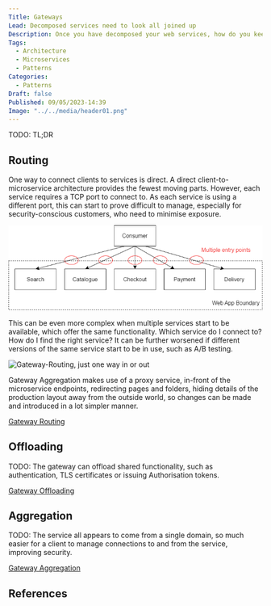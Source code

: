 ```yaml
---
Title: Gateways
Lead: Decomposed services need to look all joined up
Description: Once you have decomposed your web services, how do you keep the user experience connected, easy and secure?
Tags:
  - Architecture
  - Microservices
  - Patterns
Categories:
  - Patterns
Draft: false
Published: 09/05/2023-14:39
Image: "../../media/header01.png"
---
```


TODO: TL;DR

## Routing

One way to connect clients to services is direct. A direct client-to-microservice architecture provides the fewest moving parts. However, each service requires a TCP port to connect to. As each service is using a different port, this can start to prove difficult to manage, especially for security-conscious customers, who need to minimise exposure.

![Direct-to-Client Routing. Count those endpoints!](../../media/direct-to-client.png)

This can be even more complex when multiple services start to be available, which offer the same functionality. Which service do I connect to? How do I find the right service? It can be further worsened if different versions of the same service start to be in use, such as A/B testing.

![Gateway-Routing, just one way in or out](../../gateway-routing.png)

Gateway Aggregation makes use of a proxy service, in-front of the microservice endpoints, redirecting pages and folders, hiding details of the production layout away from the outside world, so changes can be made and introduced in a lot simpler manner.

[Gateway Routing](https://learn.microsoft.com/en-us/azure/architecture/patterns/gateway-routing)

## Offloading

TODO: The gateway can offload shared functionality, such as authentication, TLS
certificates or issuing Authorisation tokens.

[Gateway Offloading](https://learn.microsoft.com/en-us/azure/architecture/patterns/gateway-offloading)

## Aggregation

TODO: The service all appears to come from a single domain, so much easier for a
client to manage connections to and from the service, improving security.

[Gateway Aggregation](https://learn.microsoft.com/en-us/azure/architecture/patterns/gateway-aggregation)

## References

